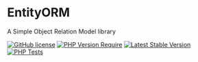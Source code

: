# EntityORM
A Simple Object Relation Model library

[![GitHub license](https://img.shields.io/badge/license-MIT-blue.svg)](https://raw.githubusercontent.com/Porthorian/entity-orm/main/LICENSE)
[![PHP Version Require](http://poser.pugx.org/porthorian/entity-orm/require/php)](https://packagist.org/packages/porthorian/entity-orm)
[![Latest Stable Version](http://poser.pugx.org/porthorian/entity-orm/v)](https://packagist.org/packages/porthorian/entity-orm)
[![PHP Tests](https://github.com/Porthorian/entity-orm/actions/workflows/php.yml/badge.svg?branch=main)](https://github.com/Porthorian/entity-orm/actions/workflows/php.yml)
